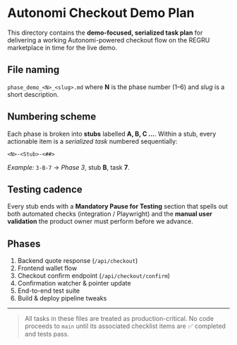 # Autonomi Checkout Demo Plan

This directory contains the **demo-focused, serialized task plan** for delivering a working Autonomi-powered checkout flow on the REGRU marketplace in time for the live demo.

## File naming

`phase_demo_<N>_<slug>.md` where **N** is the phase number (1–6) and *slug* is a short description.

## Numbering scheme

Each phase is broken into **stubs** labelled **A, B, C …**.  Within a stub, every actionable item is a *serialized task* numbered sequentially:

```
<N>-<Stub>-<##>
```

*Example:* `3-B-7` → *Phase 3*, stub **B**, task **7**.

## Testing cadence

Every stub ends with a **Mandatory Pause for Testing** section that spells out both automated checks (integration / Playwright) and the **manual user validation** the product owner must perform before we advance.

## Phases

1. Backend quote response (`/api/checkout`)
2. Frontend wallet flow
3. Checkout confirm endpoint (`/api/checkout/confirm`)
4. Confirmation watcher & pointer update
5. End-to-end test suite
6. Build & deploy pipeline tweaks

---

> All tasks in these files are treated as production-critical.  No code proceeds to `main` until its associated checklist items are ✅ completed and tests pass. 